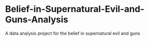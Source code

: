 # Belief-in-Supernatural-Evil-and-Guns-Analysis
A data analysis project for the belief in supernatural evil and guns
